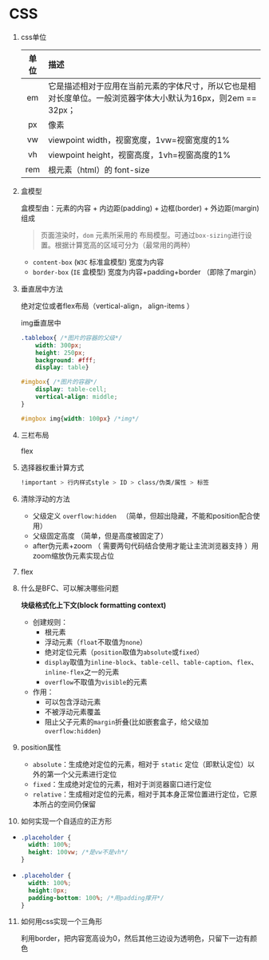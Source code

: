 # CSS

1. css单位

   | 单位 | 描述                                                         |
   | :--: | :----------------------------------------------------------- |
   |  em  | 它是描述相对于应用在当前元素的字体尺寸，所以它也是相对长度单位。一般浏览器字体大小默认为16px，则2em == 32px； |
   |  px  | 像素                                                         |
   |  vw  | viewpoint width，视窗宽度，1vw=视窗宽度的1%                  |
   |  vh  | viewpoint height，视窗高度，1vh=视窗高度的1%                 |
   | rem  | 根元素（html）的 font-size                                   |

2. 盒模型

    盒模型由：元素的内容 + 内边距(padding) + 边框(border) + 外边距(margin)组成 

   > 页面渲染时，`dom` 元素所采用的 布局模型。可通过`box-sizing`进行设置。根据计算宽高的区域可分为（最常用的两种）

   - `content-box` (`W3C` 标准盒模型) 宽度为内容
   - `border-box` (`IE` 盒模型)   宽度为内容+padding+border （即除了margin）

3. 垂直居中方法

   绝对定位或者flex布局（vertical-align， align-items ）

   img垂直居中

   ```css
   .tablebox{ /*图片的容器的父级*/
       width: 300px;
       height: 250px;
       background: #fff;
       display: table}
   
   #imgbox{ /*图片的容器*/
       display: table-cell;
       vertical-align: middle;
   }
   
   #imgbox img{width: 100px} /*img*/
   ```

4. 三栏布局

   flex

5. 选择器权重计算方式

   ```css
   !important > 行内样式style > ID > class/伪类/属性 > 标签 
   ```

6. 清除浮动的方法

   - 父级定义 `overflow:hidden ` （简单，但超出隐藏，不能和position配合使用）
   - 父级固定高度  （简单，但是高度被固定了）
   - after伪元素+zoom （ 需要两句代码结合使用才能让主流浏览器支持 ）用zoom缩放伪元素实现占位

7. flex

8. 什么是BFC、可以解决哪些问题

   **块级格式化上下文(block formatting context)**

   - 创建规则：
     - 根元素
     - 浮动元素（`float`不取值为`none`）
     - 绝对定位元素（`position`取值为`absolute`或`fixed`）
     - `display`取值为`inline-block`、`table-cell`、`table-caption`、`flex`、`inline-flex`之一的元素
     - `overflow`不取值为`visible`的元素
   - 作用：
     - 可以包含浮动元素
     - 不被浮动元素覆盖
     - 阻止父子元素的`margin`折叠(比如嵌套盒子，给父级加`overflow:hidden`)

9. position属性

   - `absolute`：生成绝对定位的元素，相对于 `static` 定位（即默认定位）以外的第一个父元素进行定位
   - `fixed`：生成绝对定位的元素，相对于浏览器窗口进行定位
   - `relative`：生成相对定位的元素，相对于其本身正常位置进行定位，它原本所占的空间仍保留

10. 如何实现一个自适应的正方形

   - ```css
     .placeholder {
       width: 100%;
       height: 100vw; /*是vw不是vh*/
     }
     ```

   - ```css
     .placeholder {
       width: 100%;
       height:0px;
       padding-bottom: 100%; /*用padding撑开*/
     }
     ```

11. 如何用css实现一个三角形

    利用border，把内容宽高设为0，然后其他三边设为透明色，只留下一边有颜色